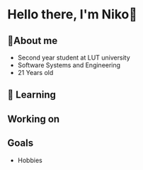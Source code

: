# Hello there, I'm Niko👋

## 📖About me
+ Second year student at LUT university
+ Software Systems and Engineering
+ 21 Years old

## 🔨 Learning


## Working on

## Goals
  
+ Hobbies
  
